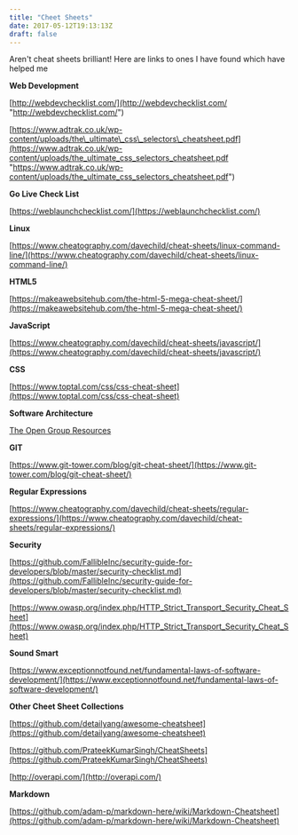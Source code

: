 ```yaml
---
title: "Cheet Sheets"
date: 2017-05-12T19:13:13Z
draft: false
---
```


Aren't cheat sheets brilliant! Here are links to ones I have found which have helped me

**Web Development**

[http://webdevchecklist.com/](http://webdevchecklist.com/ "http://webdevchecklist.com/")

[https://www.adtrak.co.uk/wp-content/uploads/the\_ultimate\_css\_selectors\_cheatsheet.pdf](https://www.adtrak.co.uk/wp-content/uploads/the_ultimate_css_selectors_cheatsheet.pdf "https://www.adtrak.co.uk/wp-content/uploads/the_ultimate_css_selectors_cheatsheet.pdf")

**Go Live Check List**

[https://weblaunchchecklist.com/](https://weblaunchchecklist.com/)

**Linux**

[https://www.cheatography.com/davechild/cheat-sheets/linux-command-line/](https://www.cheatography.com/davechild/cheat-sheets/linux-command-line/)


**HTML5**

[https://makeawebsitehub.com/the-html-5-mega-cheat-sheet/](https://makeawebsitehub.com/the-html-5-mega-cheat-sheet/)

**JavaScript**

[https://www.cheatography.com/davechild/cheat-sheets/javascript/](https://www.cheatography.com/davechild/cheat-sheets/javascript/)

**CSS**

[https://www.toptal.com/css/css-cheat-sheet](https://www.toptal.com/css/css-cheat-sheet)

**Software Architecture**

[The Open Group Resources](https://www2.opengroup.org/ogsys/jsp/publications/SearchResults.jsp?search=9.1%20ADM&Search=Search%20Publications)

**GIT**

[https://www.git-tower.com/blog/git-cheat-sheet/](https://www.git-tower.com/blog/git-cheat-sheet/)

**Regular Expressions**

[https://www.cheatography.com/davechild/cheat-sheets/regular-expressions/](https://www.cheatography.com/davechild/cheat-sheets/regular-expressions/)

**Security**

[https://github.com/FallibleInc/security-guide-for-developers/blob/master/security-checklist.md](https://github.com/FallibleInc/security-guide-for-developers/blob/master/security-checklist.md)

[https://www.owasp.org/index.php/HTTP_Strict_Transport_Security_Cheat_Sheet](https://www.owasp.org/index.php/HTTP_Strict_Transport_Security_Cheat_Sheet)

**Sound Smart**

[https://www.exceptionnotfound.net/fundamental-laws-of-software-development/](https://www.exceptionnotfound.net/fundamental-laws-of-software-development/)

**Other Cheet Sheet Collections**

[https://github.com/detailyang/awesome-cheatsheet](https://github.com/detailyang/awesome-cheatsheet)

[https://github.com/PrateekKumarSingh/CheatSheets](https://github.com/PrateekKumarSingh/CheatSheets)

[http://overapi.com/](http://overapi.com/)

**Markdown**

[https://github.com/adam-p/markdown-here/wiki/Markdown-Cheatsheet](https://github.com/adam-p/markdown-here/wiki/Markdown-Cheatsheet)